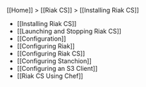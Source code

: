 [[Home]] > [[Riak CS]] > [[Installing Riak CS]]

* [[Installing Riak CS]]
* [[Launching and Stopping Riak CS]]
* [[Configuration]]
* [[Configuring Riak]]
* [[Configuring Riak CS]]
* [[Configuring Stanchion]]
* [[Configuring an S3 Client]]
* [[Riak CS Using Chef]]